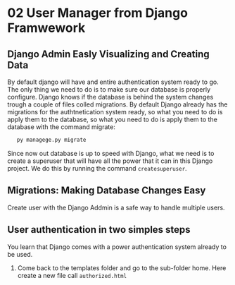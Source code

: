 
# 02 User Manager from Django Framwework

## Django Admin Easly Visualizing and Creating Data
By default django will have and entire authentication system ready to go. The only thing we need to do is to make sure our database is properly configure. Django knows if the database is behind the system changes trough a couple of files colled migrations. By default Django already has the migrations for the authtnetication system ready, so what you need to do is apply them to the database, so what you need to do is apply them to the database with the command migrate:
```bash
   py managege.py migrate
```

Since now out database is up to speed with Django, what we need is to create a superuser that will have all the power that it can in this Django project. We do this by running the command `createsuperuser`.

## Migrations: Making Database Changes Easy
Create user with the Django Addmin is a safe way to handle multiple users.


## User authentication in two simples steps
You learn that Django comes with a power authentication system already to be used. 

1. Come back to the templates folder and go to the sub-folder home. Here create a new file call `authorized.html`